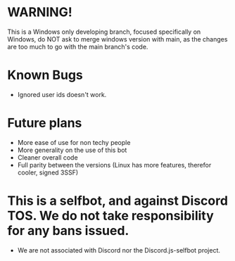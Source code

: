 # WARNING!
This is a Windows only developing branch, focused specifically on Windows, do NOT ask to merge windows version with main, as the changes are too much to go with the main branch's code.

# Known Bugs
 - Ignored user ids doesn't work.

# Future plans
- More ease of use for non techy people
- More generality on the use of this bot
- Cleaner overall code
- Full parity between the versions (Linux has more features, therefor cooler, signed 3SSF)

# This is a selfbot, and against Discord TOS. We do not take responsibility for any bans issued.
- We are not associated with Discord nor the Discord.js-selfbot project.
